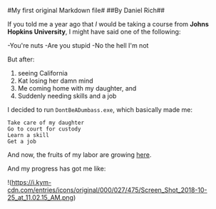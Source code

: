 #My first original Markdown file#
##By Daniel Rich##

If you told me a year ago that *I* would be taking a course from
**Johns Hopkins University**, I might have said one of the following:

-You're nuts
-Are you stupid
-No the hell I'm not

But after:

1. seeing California
2. Kat losing her damn mind
3. Me coming home with my daughter, and
4. Suddenly needing skills and a job

I decided to run `DontBeADumbass.exe`, which basically made me:

```
Take care of my daughter
Go to court for custody
Learn a skill
Get a job
```

And now, the fruits of my labor are growing [here](https://github.com/furyking380/my-first-repo).

And my progress has got me like:

!(https://i.kym-cdn.com/entries/icons/original/000/027/475/Screen_Shot_2018-10-25_at_11.02.15_AM.png)

